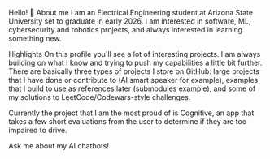 Hello! 👋
About me
I am an Electrical Engineering student at Arizona State University set to graduate in early 2026. I am interested in software, ML, cybersecurity and robotics projects, and always interested in learning something new.

Highlights
On this profile you'll see a lot of interesting projects. I am always building on what I know and trying to push my capabilities a little bit further. There are basically three types of projects I store on GitHub: large projects that I have done or contribute to (AI smart speaker for example), examples that I build to use as references later (submodules example), and some of my solutions to LeetCode/Codewars-style challenges.

Currently the project that I am the most proud of is Cognitive, an app that takes a few short evaluations from the user to determine if they are too impaired to drive.

Ask me about my AI chatbots!


<!--
**colemount3/colemount3** is a ✨ _special_ ✨ repository because its `README.md` (this file) appears on your GitHub profile.

Here are some ideas to get you started:

- 🔭 I’m currently working on ...
- 🌱 I’m currently learning ...
- 👯 I’m looking to collaborate on ...
- 🤔 I’m looking for help with ...
- 💬 Ask me about ...
- 📫 How to reach me: ...
- 😄 Pronouns: ...
- ⚡ Fun fact: ...
-->
